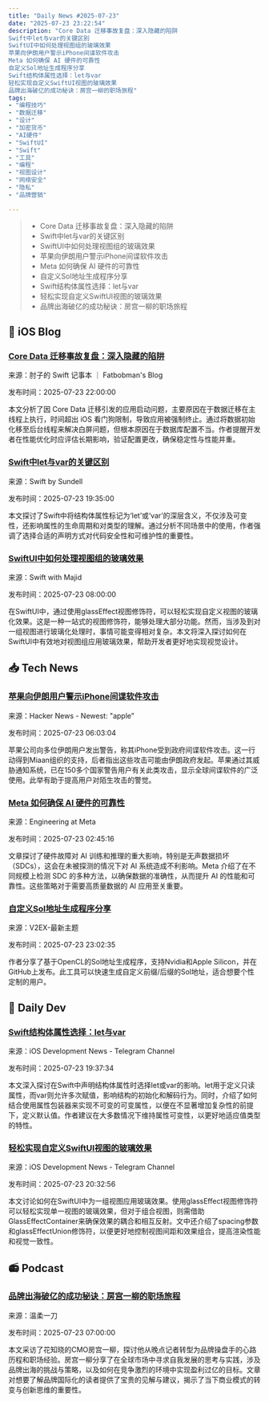 ```yaml
---
title: "Daily News #2025-07-23"
date: "2025-07-23 23:22:54"
description: "Core Data 迁移事故复盘：深入隐藏的陷阱
Swift中let与var的关键区别
SwiftUI中如何处理视图组的玻璃效果
苹果向伊朗用户警示iPhone间谍软件攻击
Meta 如何确保 AI 硬件的可靠性
自定义Sol地址生成程序分享
Swift结构体属性选择：let与var
轻松实现自定义SwiftUI视图的玻璃效果
品牌出海破亿的成功秘诀：房宫一柳的职场旅程"
tags: 
- "编程技巧"
- "数据迁移"
- "设计"
- "加密货币"
- "AI硬件"
- "SwiftUI"
- "Swift"
- "工具"
- "编程"
- "视图设计"
- "网络安全"
- "隐私"
- "品牌营销"

---
```


> - Core Data 迁移事故复盘：深入隐藏的陷阱
> - Swift中let与var的关键区别
> - SwiftUI中如何处理视图组的玻璃效果
> - 苹果向伊朗用户警示iPhone间谍软件攻击
> - Meta 如何确保 AI 硬件的可靠性
> - 自定义Sol地址生成程序分享
> - Swift结构体属性选择：let与var
> - 轻松实现自定义SwiftUI视图的玻璃效果
> - 品牌出海破亿的成功秘诀：房宫一柳的职场旅程

## 🍎 iOS Blog

### [Core Data 迁移事故复盘：深入隐藏的陷阱](https://fatbobman.com/zh/posts/core-data-migration-incident-analysis/)

来源：肘子的 Swift 记事本 ｜ Fatbobman's Blog

发布时间：2025-07-23 22:00:00

本文分析了因 Core Data 迁移引发的应用启动问题，主要原因在于数据迁移在主线程上执行，时间超出 iOS 看门狗限制，导致应用被强制终止。通过将数据初始化移至后台线程来解决白屏问题，但根本原因在于数据库配置不当。作者提醒开发者在性能优化时应评估长期影响，验证配置更改，确保稳定性与性能并重。

### [Swift中let与var的关键区别](https://www.swiftbysundell.com/articles/let-vs-var-for-swift-struct-properties)

来源：Swift by Sundell

发布时间：2025-07-23 19:35:00

本文探讨了Swift中将结构体属性标记为‘let’或‘var’的深层含义，不仅涉及可变性，还影响属性的生命周期和对类型的理解。通过分析不同场景中的使用，作者强调了选择合适的声明方式对代码安全性和可维护性的重要性。

### [SwiftUI中如何处理视图组的玻璃效果](https://swiftwithmajid.com/2025/07/23/glassifying-custom-swiftui-views-groups/)

来源：Swift with Majid

发布时间：2025-07-23 08:00:00

在SwiftUI中，通过使用glassEffect视图修饰符，可以轻松实现自定义视图的玻璃化效果。这是一种一站式的视图修饰符，能够处理大部分功能。然而，当涉及到对一组视图进行玻璃化处理时，事情可能变得相对复杂。本文将深入探讨如何在SwiftUI中有效地对视图组应用玻璃效果，帮助开发者更好地实现视觉设计。

## 📥 Tech News

### [苹果向伊朗用户警示iPhone间谍软件攻击](https://techcrunch.com/2025/07/22/apple-alerted-iranians-to-iphone-spyware-attacks-say-researchers/)

来源：Hacker News - Newest: "apple"

发布时间：2025-07-23 06:03:04

苹果公司向多位伊朗用户发出警告，称其iPhone受到政府间谍软件攻击。这一行动得到Miaan组织的支持，后者指出这些攻击可能由伊朗政府发起。苹果通过其威胁通知系统，已在150多个国家警告用户有关此类攻击，显示全球间谍软件的广泛使用。此举有助于提高用户对陌生攻击的警觉。

### [Meta 如何确保 AI 硬件的可靠性](https://engineering.fb.com/2025/07/22/data-infrastructure/how-meta-keeps-its-ai-hardware-reliable/)

来源：Engineering at Meta

发布时间：2025-07-23 02:45:16

文章探讨了硬件故障对 AI 训练和推理的重大影响，特别是无声数据损坏（SDCs），这会在未被探测的情况下对 AI 系统造成不利影响。Meta 介绍了在不同规模上检测 SDC 的多种方法，以确保数据的准确性，从而提升 AI 的性能和可靠性。这些策略对于需要高质量数据的 AI 应用至关重要。

### [自定义Sol地址生成程序分享](https://www.v2ex.com/t/1147247)

来源：V2EX-最新主题

发布时间：2025-07-23 23:02:35

作者分享了基于OpenCL的Sol地址生成程序，支持Nvidia和Apple Silicon，并在GitHub上发布。此工具可以快速生成自定义前缀/后缀的Sol地址，适合想要个性定制的用户。

## 💾 Daily Dev

### [Swift结构体属性选择：let与var](https://www.swiftbysundell.com/articles/let-vs-var-for-swift-struct-properties/)

来源：iOS Development News - Telegram Channel

发布时间：2025-07-23 19:37:34

本文深入探讨在Swift中声明结构体属性时选择let或var的影响。let用于定义只读属性，而var则允许多次赋值，影响结构的初始化和解码行为。同时，介绍了如何结合使用属性包装器来实现不可变的可变属性，以便在不显著增加复杂性的前提下，定义默认值。作者建议在大多数情况下维持属性可变性，以更好地适应值类型的特性。

### [轻松实现自定义SwiftUI视图的玻璃效果](https://swiftwithmajid.com/2025/07/23/glassifying-custom-swiftui-views-groups/)

来源：iOS Development News - Telegram Channel

发布时间：2025-07-23 20:32:56

本文讨论如何在SwiftUI中为一组视图应用玻璃效果。使用glassEffect视图修饰符可以轻松实现单一视图的玻璃效果，但对于组合视图，则需借助GlassEffectContainer来确保效果的耦合和相互反射。文中还介绍了spacing参数和glassEffectUnion修饰符，以便更好地控制视图间距和效果组合，提高渲染性能和视觉一致性。

## 📻 Podcast

### [品牌出海破亿的成功秘诀：房宫一柳的职场旅程](https://www.xiaoyuzhoufm.com/episode/687f61d8a9dec92500981e41)

来源：温柔一刀

发布时间：2025-07-23 07:00:00

本文采访了花知晓的CMO房宫一柳，探讨他从晚点记者转型为品牌操盘手的心路历程和职场经验。房宫一柳分享了在全球市场中寻求自我发展的思考与实践，涉及品牌出海的挑战与策略，以及如何在竞争激烈的环境中实现盈利过亿的目标。文章对想要了解品牌国际化的读者提供了宝贵的见解与建议，揭示了当下商业模式的转变与创新思维的重要性。
